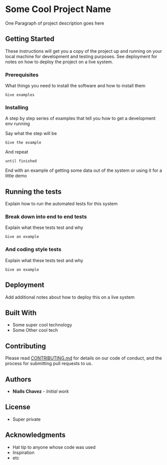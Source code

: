 
# Some Cool Project Name

One Paragraph of project description goes here

## Getting Started

These instructions will get you a copy of the project up and running on your local machine for development and testing purposes. See deployment for notes on how to deploy the project on a live system.

### Prerequisites

What things you need to install the software and how to install them

```
Give examples
```

### Installing

A step by step series of examples that tell you how to get a development env running

Say what the step will be

```
Give the example
```

And repeat

```
until finished
```

End with an example of getting some data out of the system or using it for a little demo

## Running the tests

Explain how to run the automated tests for this system

### Break down into end to end tests

Explain what these tests test and why

```
Give an example
```

### And coding style tests

Explain what these tests test and why

```
Give an example
```

## Deployment

Add additional notes about how to deploy this on a live system

## Built With

* Some super cool technology
* Some Other cool tech

## Contributing

Please read [CONTRIBUTING.md](github.com) for details on our code of conduct, and the process for submitting pull requests to us.


## Authors

* **Nialls Chavez** - *Initial work*

## License

* Super private

## Acknowledgments

* Hat tip to anyone whose code was used
* Inspiration
* etc
